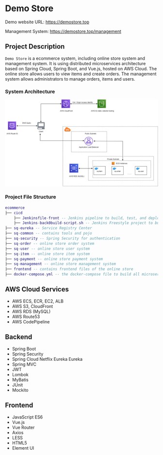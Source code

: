 # Demo Store

Demo website URL: https://demostore.top

Management System: https://demostore.top/management

## Project Description

`Demo Store` is a ecommerce system, including online store system and management system. It is using distributed microservices architecture based on Spring Cloud, Spring Boot, and Vue.js, hosted on AWS Cloud. The online store allows users to view items and create orders. The management system allows administrators to manage orders, items and users.

### System Architecture

![Architecture Diagram](/frontend/src/assets/a.png)

### Project File Structure

``` lua
ecommerce
├── cicd
	├── Jenkinsfile-front -- Jenkins pipeline to build, test, and deploy frontend to S3
	├── Jenkins-back0build-script.sh -- Jenkins Freestyle project to build and deploy docker images to ECR, 										used as Build Stage in AWS CodePipeline
├── sq-eureka -- Service Registry Center
├── sq-common -- contains tools and pojo
├── sq-security -- Spring Security for authentication
├── sq-order -- online store order system
├── sq-user -- online store user system
├── sq-item -- online store item system
├── sq-payment -- online store payment system
├── sq-management -- online store management system
├── frontend -- contains frontend files of the online store
├── docker-compose.yml -- the docker-compose file to build all microservice images in one command
```

## AWS Cloud Services

- AWS ECS, ECR, EC2, ALB
- AWS S3, CloudFront
- AWS RDS (MySQL)
- AWS Route53
- AWS CodePipeline

## Backend

- Spring Boot
- Spring Security
- Spring Cloud Netflix Eureka Eureka
- Spring MVC
- JWT
- Lombok
- MyBatis
- JUnit
- Mockito

## Frontend

- JavaScript ES6
- Vue.js
- Vue Router
- Axios
- LESS
- HTML5
- Element UI
